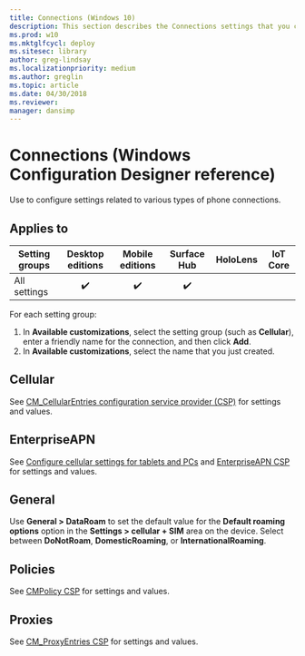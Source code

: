 ```yaml
---
title: Connections (Windows 10)
description: This section describes the Connections settings that you can configure in provisioning packages for Windows 10 using Windows Configuration Designer.
ms.prod: w10
ms.mktglfcycl: deploy
ms.sitesec: library
author: greg-lindsay
ms.localizationpriority: medium
ms.author: greglin
ms.topic: article
ms.date: 04/30/2018
ms.reviewer: 
manager: dansimp
---
```


# Connections (Windows Configuration Designer reference)

Use to configure settings related to various types of phone connections.

## Applies to

| Setting groups  | Desktop editions | Mobile editions | Surface Hub | HoloLens | IoT Core |
| --- | :---: | :---: | :---: | :---: | :---: |
| All settings  | ✔️ |  ✔️  | ✔️ |  |  |


For each setting group:
1. In **Available customizations**, select the setting group (such as **Cellular**), enter a friendly name for the connection, and then click **Add**.
2. In **Available customizations**, select the name that you just created. 

## Cellular

See [CM_CellularEntries configuration service provider (CSP)](/windows/client-management/mdm/cm-cellularentries-csp) for settings and values.

## EnterpriseAPN

See [Configure cellular settings for tablets and PCs](../provisioning-apn.md) and 
[EnterpriseAPN CSP](/windows/client-management/mdm/enterpriseapn-csp) for settings and values.

## General

Use **General > DataRoam** to set the default value for the **Default roaming options** option in the **Settings > cellular + SIM** area on the device. Select between **DoNotRoam**, **DomesticRoaming**, or **InternationalRoaming**. 

## Policies

See [CMPolicy CSP](/windows/client-management/mdm/cmpolicy-csp) for settings and values.

## Proxies

See [CM_ProxyEntries CSP](/windows/client-management/mdm/cm-proxyentries-csp) for settings and values.